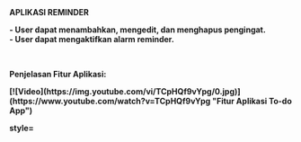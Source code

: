 <head>
<b> APLIKASI REMINDER <b>
</head>  
  <body>
<p>
 - User dapat menambahkan, mengedit, dan menghapus pengingat. <br>
 - User dapat mengaktifkan alarm reminder. 
</p>
<br>
<p>Penjelasan Fitur Aplikasi:</p>
[![Video](https://img.youtube.com/vi/TCpHQf9vYpg/0.jpg)](https://www.youtube.com/watch?v=TCpHQf9vYpg "Fitur Aplikasi To-do App")
</body>

style=
